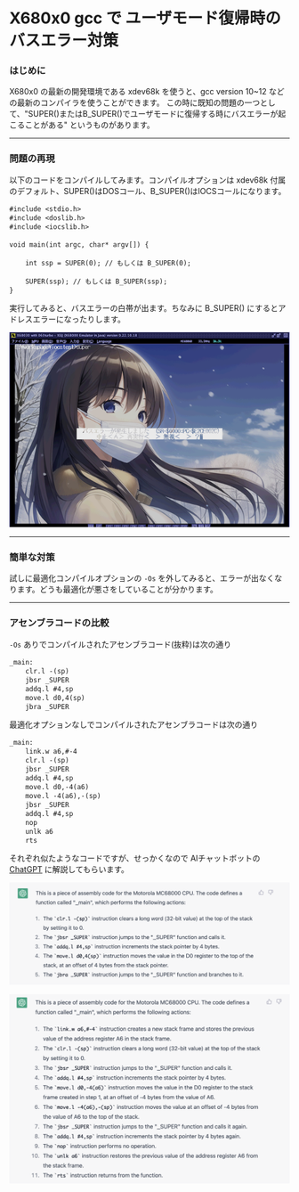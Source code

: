 # X680x0 gcc で ユーザモード復帰時のバスエラー対策

### はじめに

X680x0 の最新の開発環境である xdev68k を使うと、gcc version 10~12 などの最新のコンパイラを使うことができます。
この時に既知の問題の一つとして、"SUPER()またはB_SUPER()でユーザモードに復帰する時にバスエラーが起こることがある" というものがあります。

---

### 問題の再現

以下のコードをコンパイルしてみます。コンパイルオプションは xdev68k 付属のデフォルト、SUPER()はDOSコール、B_SUPER()はIOCSコールになります。

    #include <stdio.h>
    #include <doslib.h>
    #include <iocslib.h>

    void main(int argc, char* argv[]) {

        int ssp = SUPER(0); // もしくは B_SUPER(0);

        SUPER(ssp); // もしくは B_SUPER(ssp);
    }

実行してみると、バスエラーの白帯が出ます。ちなみに B_SUPER() にするとアドレスエラーになったりします。

![](./images/super1.png)

---

### 簡単な対策

試しに最適化コンパイルオプションの `-Os` を外してみると、エラーが出なくなります。どうも最適化が悪さをしていることが分かります。

---

### アセンブラコードの比較

`-Os` ありでコンパイルされたアセンブラコード(抜粋)は次の通り

    _main:
	    clr.l -(sp)
	    jbsr _SUPER
	    addq.l #4,sp
	    move.l d0,4(sp)
	    jbra _SUPER


最適化オプションなしでコンパイルされたアセンブラコードは次の通り

    _main:
	    link.w a6,#-4
	    clr.l -(sp)
	    jbsr _SUPER
	    addq.l #4,sp
	    move.l d0,-4(a6)
	    move.l -4(a6),-(sp)
	    jbsr _SUPER
	    addq.l #4,sp
	    nop
	    unlk a6	
	    rts

それぞれ似たようなコードですが、せっかくなので AIチャットボットの [ChatGPT](https://openai.com/blog/chatgpt/) に解説してもらいます。

![](./images/super2.png)

![](./images/super3.png)
